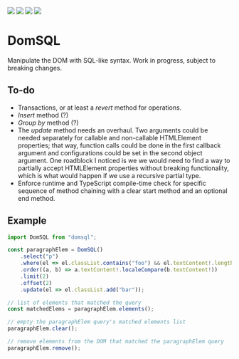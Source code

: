 ![](https://img.shields.io/npm/v/domsql?style=for-the-badge)
![](https://img.shields.io/npm/dt/domsql?style=for-the-badge)
![](https://img.shields.io/github/last-commit/serhankileci/domsql?style=for-the-badge)
![](https://img.shields.io/github/license/serhankileci/domsql?style=for-the-badge)

# DomSQL
Manipulate the DOM with SQL-like syntax. Work in progress, subject to breaking changes.

## To-do
- Transactions, or at least a *revert* method for operations.
- *Insert* method (?)
- *Group by* method (?)
- The *update* method needs an overhaul. Two arguments could be needed separately for callable and non-callable HTMLElement properties; that way, function calls could be done in the first callback argument and configurations could be set in the second object argument. One roadblock I noticed is we we would need to find a way to partially accept HTMLElement properties without breaking functionality, which is what would happen if we use a recursive partial type.
- Enforce runtime and TypeScript compile-time check for specific sequence of method chaining with a clear start method and an optional end method.

## Example
```js
import DomSQL from "domsql";

const paragraphElem = DomSQL()
    .select("p")
    .where(el => el.classList.contains("foo") && el.textContent!.length > 3)
    .order((a, b) => a.textContent!.localeCompare(b.textContent!))
    .limit(2)
    .offset(2)
    .update(el => el.classList.add("bar"));

// list of elements that matched the query
const matchedElems = paragraphElem.elements();

// empty the paragraphElem query's matched elements list
paragraphElem.clear();

// remove elements from the DOM that matched the paragraphElem query
paragraphElem.remove();
```

